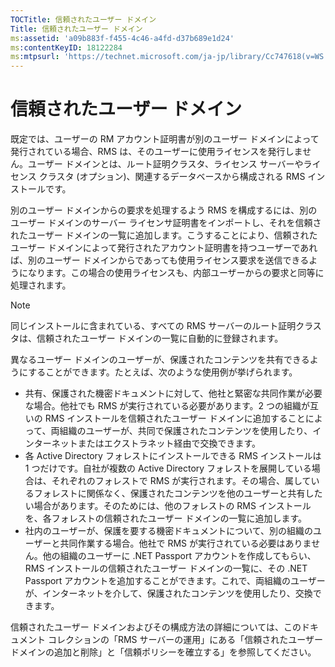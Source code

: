 ```yaml
---
TOCTitle: 信頼されたユーザー ドメイン
Title: 信頼されたユーザー ドメイン
ms:assetid: 'a09b883f-f455-4c46-a4fd-d37b689e1d24'
ms:contentKeyID: 18122284
ms:mtpsurl: 'https://technet.microsoft.com/ja-jp/library/Cc747618(v=WS.10)'
---
```


信頼されたユーザー ドメイン
===========================

既定では、ユーザーの RM アカウント証明書が別のユーザー ドメインによって発行されている場合、RMS は、そのユーザーに使用ライセンスを発行しません。ユーザー ドメインとは、ルート証明クラスタ、ライセンス サーバーやライセンス クラスタ (オプション)、関連するデータベースから構成される RMS インストールです。

別のユーザー ドメインからの要求を処理するよう RMS を構成するには、別のユーザー ドメインのサーバー ライセンサ証明書をインポートし、それを信頼されたユーザー ドメインの一覧に追加します。こうすることにより、信頼されたユーザー ドメインによって発行されたアカウント証明書を持つユーザーであれば、別のユーザー ドメインからであっても使用ライセンス要求を送信できるようになります。この場合の使用ライセンスも、内部ユーザーからの要求と同等に処理されます。

> [!Note]  
> 同じインストールに含まれている、すべての RMS サーバーのルート証明クラスタは、信頼されたユーザー ドメインの一覧に自動的に登録されます。 

異なるユーザー ドメインのユーザーが、保護されたコンテンツを共有できるようにすることができます。たとえば、次のような使用例が挙げられます。

-   共有、保護された機密ドキュメントに対して、他社と緊密な共同作業が必要な場合。他社でも RMS が実行されている必要があります。2 つの組織が互いの RMS インストールを信頼されたユーザー ドメインに追加することによって、両組織のユーザーが、共同で保護されたコンテンツを使用したり、インターネットまたはエクストラネット経由で交換できます。
-   各 Active Directory フォレストにインストールできる RMS インストールは 1 つだけです。自社が複数の Active Directory フォレストを展開している場合は、それぞれのフォレストで RMS が実行されます。その場合、属しているフォレストに関係なく、保護されたコンテンツを他のユーザーと共有したい場合があります。そのためには、他のフォレストの RMS インストールを、各フォレストの信頼されたユーザー ドメインの一覧に追加します。
-   社内のユーザーが、保護を要する機密ドキュメントについて、別の組織のユーザーと共同作業する場合。他社で RMS が実行されている必要はありません。他の組織のユーザーに .NET Passport アカウントを作成してもらい、RMS インストールの信頼されたユーザー ドメインの一覧に、その .NET Passport アカウントを追加することができます。これで、両組織のユーザーが、インターネットを介して、保護されたコンテンツを使用したり、交換できます。

信頼されたユーザー ドメインおよびその構成方法の詳細については、このドキュメント コレクションの「RMS サーバーの運用」にある「信頼されたユーザー ドメインの追加と削除」と「信頼ポリシーを確立する」を参照してください。
